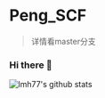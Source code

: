 # Peng_SCF
>详情看master分支
### Hi there 👋
![lmh77's github stats](https://github-readme-stats.vercel.app/api?username=1687219868&show_icons=true)
